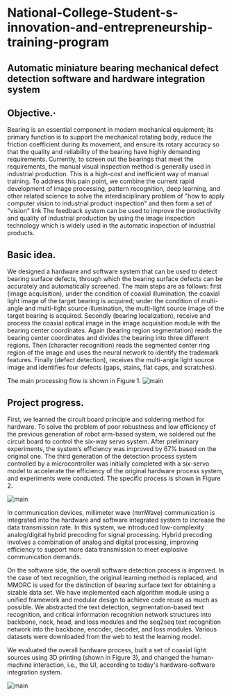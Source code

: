 # National-College-Student-s-innovation-and-entrepreneurship-training-program

## Automatic miniature bearing mechanical defect detection software and hardware integration system

## Objective.·
Bearing is an essential component in modern mechanical equipment; its primary function is to support the mechanical rotating body, reduce the friction coefficient during its movement, and ensure its rotary accuracy so that the quality and reliability of the bearing have highly demanding requirements.
Currently, to screen out the bearings that meet the requirements, the manual visual inspection method is generally used in industrial production. This is a high-cost and inefficient way of manual training. To address this pain point, we combine the current rapid development of image processing, pattern recognition, deep learning, and other related science to solve the interdisciplinary problem of "how to apply computer vision to industrial product inspection" and then form a set of "vision" link The feedback system can be used to improve the productivity and quality of industrial production by using the image inspection technology which is widely used in the automatic inspection of industrial products.

## Basic idea.
We designed a hardware and software system that can be used to detect bearing surface defects, through which the bearing surface defects can be accurately and automatically screened. The main steps are as follows: first (image acquisition), under the condition of coaxial illumination, the coaxial light image of the target bearing is acquired; under the condition of multi-angle and multi-light source illumination, the multi-light source image of the target bearing is acquired. Secondly (bearing localization), receive and process the coaxial optical image in the image acquisition module with the bearing center coordinates. Again (bearing region segmentation) reads the bearing center coordinates and divides the bearing into three different regions. Then (character recognition) reads the segmented center ring region of the image and uses the neural network to identify the trademark features. Finally (defect detection), receives the multi-angle light source image and identifies four defects (gaps, stains, flat caps, and scratches).

The main processing flow is shown in Figure 1.
![main](https://github.com/wenyihan4396/National-College-Student-s-innovation-and-entrepreneurship-training-program/blob/main/software%20component.png)


## Project progress.
First, we learned the circuit board principle and soldering method for hardware. To solve the problem of poor robustness and low efficiency of the previous generation of robot arm-based system, we soldered out the circuit board to control the six-way servo system. After preliminary experiments, the system’s efficiency was improved by 67% based on the original one. The third generation of the detection process system controlled by a microcontroller was initially completed with a six-servo model to accelerate the efficiency of the original hardware process system, and experiments were conducted. The specific process is shown in Figure 2.

![main](https://github.com/wenyihan4396/National-College-Student-s-innovation-and-entrepreneurship-training-program/blob/main/workflow.png)

In communication devices, millimeter wave (mmWave) communication is integrated into the hardware and software integrated system to increase the data transmission rate. In this system, we introduced low-complexity analog/digital hybrid precoding for signal processing. Hybrid precoding involves a combination of analog and digital processing, improving efficiency to support more data transmission to meet explosive communication demands.

On the software side, the overall software detection process is improved. In the case of text recognition, the original learning method is replaced, and MMORC is used for the distinction of bearing surface text for obtaining a sizable data set. We have implemented each algorithm module using a unified framework and modular design to achieve code reuse as much as possible. We abstracted the text detection, segmentation-based text recognition, and critical information recognition network structures into backbone, neck, head, and loss modules and the seq2seq text recognition network into the backbone, encoder, decoder, and loss modules. Various datasets were downloaded from the web to test the learning model.

We evaluated the overall hardware process, built a set of coaxial light sources using 3D printing (shown in Figure 3), and changed the human-machine interaction, i.e., the UI, according to today's hardware-software integration system.

![main](https://github.com/wenyihan4396/National-College-Student-s-innovation-and-entrepreneurship-training-program/blob/main/hardware.png)





